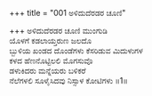 +++
title = "001 ಅಳಿದುದೆರಡರ ಚೂಣಿ"

+++
ಅಳಿದುದೆರಡರ ಚೂಣಿ ಮುಂಗುಡಿ  
ಯೊಳಗೆ ಕಡಲಾಯ್ತರುಣ ಜಲದೊ  
ಬ್ಬುಳಿಯ ಖಂಡದ ದೊಂಡೆಗಳು ಕೆಸರಿಡುವ ಮಿದುಳುಗಳ  
ಕಳದ ಹೆಣನೊಟ್ಟಿಲಲಿ ಮೊಗಸುವೊ  
ಡಳುಕಿದರು ಮನ್ನೆಯರು ಬಳಿಕರೆ  
ನೆಲೆಗಳಲಿ ಸೂಳೈಸಿದವು ನಿಸ್ಸಾಳ ಕೋಟಿಗಳು       ॥1॥